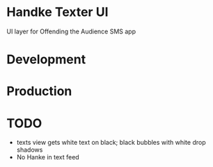 Handke Texter UI
================
UI layer for Offending the Audience SMS app


Development
===========


Production
==========


TODO
====
* texts view gets white text on black; black bubbles with white drop shadows
* No Hanke in text feed
